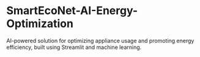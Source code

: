 # SmartEcoNet-AI-Energy-Optimization
AI-powered solution for optimizing appliance usage and promoting energy efficiency, built using Streamlit and machine learning.
